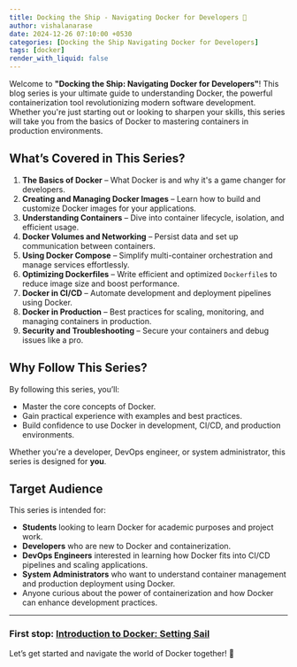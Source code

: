 ```yaml
---
title: Docking the Ship - Navigating Docker for Developers 🚢
author: vishalanarase
date: 2024-12-26 07:10:00 +0530
categories: [Docking the Ship Navigating Docker for Developers]
tags: [docker]
render_with_liquid: false
---
```


Welcome to **"Docking the Ship: Navigating Docker for Developers"**! This blog series is your ultimate guide to understanding Docker, the powerful containerization tool revolutionizing modern software development. Whether you're just starting out or looking to sharpen your skills, this series will take you from the basics of Docker to mastering containers in production environments.  

## What’s Covered in This Series?  

1. **The Basics of Docker** – What Docker is and why it's a game changer for developers.  
2. **Creating and Managing Docker Images** – Learn how to build and customize Docker images for your applications.  
3. **Understanding Containers** – Dive into container lifecycle, isolation, and efficient usage.  
4. **Docker Volumes and Networking** – Persist data and set up communication between containers.  
5. **Using Docker Compose** – Simplify multi-container orchestration and manage services effortlessly.  
6. **Optimizing Dockerfiles** – Write efficient and optimized `Dockerfile`s to reduce image size and boost performance.  
7. **Docker in CI/CD** – Automate development and deployment pipelines using Docker.  
8. **Docker in Production** – Best practices for scaling, monitoring, and managing containers in production.  
9. **Security and Troubleshooting** – Secure your containers and debug issues like a pro.  

## Why Follow This Series?  

By following this series, you’ll:  
- Master the core concepts of Docker.  
- Gain practical experience with examples and best practices.  
- Build confidence to use Docker in development, CI/CD, and production environments.  

Whether you're a developer, DevOps engineer, or system administrator, this series is designed for **you**.  

## Target Audience
This series is intended for:
- **Students** looking to learn Docker for academic purposes and project work.
- **Developers** who are new to Docker and containerization.
- **DevOps Engineers** interested in learning how Docker fits into CI/CD pipelines and scaling applications.
- **System Administrators** who want to understand container management and production deployment using Docker.
- Anyone curious about the power of containerization and how Docker can enhance development practices.

---

### **First stop:** [Introduction to Docker: Setting Sail](#)  

Let’s get started and navigate the world of Docker together! 🚀
